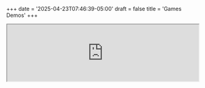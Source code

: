 +++
date = '2025-04-23T07:46:39-05:00'
draft = false
title = 'Games Demos'
+++

<script>
    console.log("scripts loaded");
</script>

  <iframe src="https://www.digitalseatdev.com/demos/microgames/whackamole/" width = 100%></iframe>





